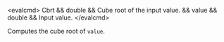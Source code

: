 \<evalcmd\> Cbrt && double && Cube root of the input value. && value && double && Input value. \</evalcmd\>

Computes the cube root of `value`.
